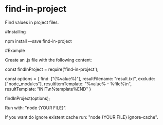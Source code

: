 # find-in-project
 Find values ​​in project files.

#Installing

npm install --save find-in-project

#Example

Create an .js file with the following content:

const findInProject = require('find-in-project');

const options = { 
  find: ["(%value%)"],
  resultFilename: "result.txt",
  exclude: ["node_modules"],
  resultItemTemplate: "%value% - %file%\n",
  resultTemplate: "INIT\n%template%END"
}

findInProject(options);

Run with: "node {YOUR FILE}". 

If you want do ignore existent cache run: "node {YOUR FILE} ignore-cache".


